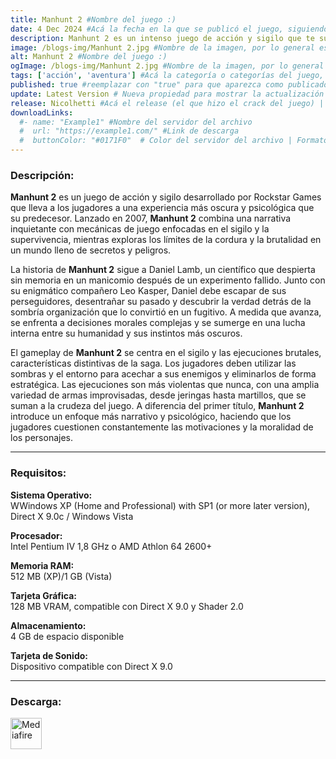 ```yaml
---
title: Manhunt 2 #Nombre del juego :)
date: 4 Dec 2024 #Acá la fecha en la que se publicó el juego, siguiendo este formato: Dia "30", Mes "Oct", Año "2024" = como debe quedar: 30 Oct 2024
description: Manhunt 2 es un intenso juego de acción y sigilo que te sumerge en una oscura trama de conspiración, locura y violencia. Juega como Daniel Lamb, un hombre atormentado que busca recuperar su memoria mientras lucha por sobrevivir en un mundo peligroso. Usa el sigilo para acechar a tus enemigos y desatar brutales ejecuciones, todo en una atmósfera inquietante llena de suspenso y misterio. #Acá una mini descripción del juego
image: /blogs-img/Manhunt 2.jpg #Nombre de la imagen, por lo general es exactamente el mismo nombre que el juego excluyendo lo ":" (Dos puntos)
alt: Manhunt 2 #Nombre del juego :)
ogImage: /blogs-img/Manhunt 2.jpg #Nombre de la imagen, por lo general es exactamente el mismo nombre que el juego excluyendo lo ":" (Dos puntos)
tags: ['acción', 'aventura'] #Acá la categoría o categorías del juego, si es más de una se coloca en este formato: ['categoría1', 'categoría2']
published: true #reemplazar con "true" para que aparezca como publicado
update: Latest Version # Nueva propiedad para mostrar la actualización | Formato: v1.0.0
release: Nicolhetti #Acá el release (el que hizo el crack del juego) | Formato: Nicolhetti
downloadLinks:
  #- name: "Example1" #Nombre del servidor del archivo
  #  url: "https://example1.com/" #Link de descarga
  #  buttonColor: "#0171F0"  # Color del servidor del archivo | Formato hexadecimal | MediaFire: #0171F0 | Buzzheavier: #FF6600 |
---
```


<!--En VSCode seleccionando una palabra, por ejemplo: "Manhunt 2" y apretando Ctrl+F2 se seleccionan todas las palabras iguales-->

### Descripción:
**Manhunt 2** es un juego de acción y sigilo desarrollado por Rockstar Games que lleva a los jugadores a una experiencia más oscura y psicológica que su predecesor. Lanzado en 2007, **Manhunt 2** combina una narrativa inquietante con mecánicas de juego enfocadas en el sigilo y la supervivencia, mientras exploras los límites de la cordura y la brutalidad en un mundo lleno de secretos y peligros.

La historia de **Manhunt 2** sigue a Daniel Lamb, un científico que despierta sin memoria en un manicomio después de un experimento fallido. Junto con su enigmático compañero Leo Kasper, Daniel debe escapar de sus perseguidores, desentrañar su pasado y descubrir la verdad detrás de la sombría organización que lo convirtió en un fugitivo. A medida que avanza, se enfrenta a decisiones morales complejas y se sumerge en una lucha interna entre su humanidad y sus instintos más oscuros.

El gameplay de **Manhunt 2** se centra en el sigilo y las ejecuciones brutales, características distintivas de la saga. Los jugadores deben utilizar las sombras y el entorno para acechar a sus enemigos y eliminarlos de forma estratégica. Las ejecuciones son más violentas que nunca, con una amplia variedad de armas improvisadas, desde jeringas hasta martillos, que se suman a la crudeza del juego. A diferencia del primer título, **Manhunt 2** introduce un enfoque más narrativo y psicológico, haciendo que los jugadores cuestionen constantemente las motivaciones y la moralidad de los personajes.
<!--Prompt para Chat-GPT: Hazme una descripción para el juego "Manhunt 2" y cada que menciones "Manhunt 2" ponlo en negrita -->

---

### Requisitos:
**Sistema Operativo:**  
WWindows XP (Home and Professional) with SP1 (or more later version), Direct X 9.0c / Windows Vista

**Procesador:**  
Intel Pentium IV 1,8 GHz o AMD Athlon 64 2600+

**Memoria RAM:**  
512 MB (XP)/1 GB (Vista)

**Tarjeta Gráfica:**  
128 MB VRAM, compatible con Direct X 9.0 y Shader 2.0

**Almacenamiento:**  
4 GB de espacio disponible

**Tarjeta de Sonido:**  
Dispositivo compatible con Direct X 9.0

<!--Si falta o sobra un requisito se quita o se agrega manteniendo el mismo formato-->

---


### Descarga:

[<img src="https://gist.github.com/cxmeel/0dbc95191f239b631c3874f4ccf114e2/raw/download.svg" alt="Mediafire" height="50" />](https://www.mediafire.com/file/44zgqm0f868tmuj/Manhunt_2_-_By_Nicolhetti_Projects.zip/file)

<!-- # se debe reemplazar por el link de descarga-->

<!--NOMBRE-DEL-SERVICIO se debe reemplazar por el servicio donde está subido el juego-->